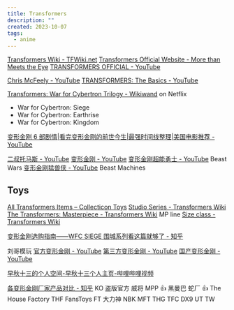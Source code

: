 ```yaml
---
title: Transformers
description: ""
created: 2023-10-07
tags:
  - anime
---
```


[Transformers Wiki - TFWiki.net](https://tfwiki.net/wiki/Main_Page)
[Transformers Official Website - More than Meets the Eye](https://transformers.hasbro.com/en-gb)
[TRANSFORMERS OFFICIAL - YouTube](https://www.youtube.com/@TransformersOfficial)

[Chris McFeely - YouTube](https://www.youtube.com/@ChrisMcFeely)
[TRANSFORMERS: The Basics - YouTube](https://www.youtube.com/playlist?list=PLSd4_MK_EtUZH6jxBQpEeV0__tgOFedtk)

[Transformers: War for Cybertron Trilogy - Wikiwand](https://www.wikiwand.com/en/Transformers:_War_for_Cybertron_Trilogy) on Netflix

- War for Cybertron: Siege
- War for Cybertron: Earthrise
- War for Cybertron: Kingdom

[变形金刚 6 部剧情|看完变形金刚的前世今生|最强时间线整理|美国电影推荐 - YouTube](https://www.youtube.com/watch?v=uUj0262_EEE)

[二叔托马斯 - YouTube](https://www.youtube.com/channel/UCPawzI1EqtpKSZXLmG2GlHA)
[变形金刚 - YouTube](https://www.youtube.com/playlist?list=PLgmTvH0O5wnz6ELLYibbYqUQE8JxO71uv)
[变形金刚超能勇士 - YouTube](https://www.youtube.com/playlist?list=PLgmTvH0O5wnyW3yGKXl1ngSm2MMHsaCYV) Beast Wars
[变形金刚猛兽侠 - YouTube](https://www.youtube.com/playlist?list=PLgmTvH0O5wnxamQG4Ld3j1RtXv9nyyTDN) Beast Machines

## Toys

[All Transformers Items – Collecticon Toys](https://collecticontoys.com/collections/all-transformers)
[Studio Series - Transformers Wiki](https://tfwiki.net/wiki/Studio_Series)
[The Transformers: Masterpiece - Transformers Wiki](https://tfwiki.net/wiki/The_Transformers:_Masterpiece) MP line
[Size class - Transformers Wiki](https://tfwiki.net/wiki/Size_class)

[变形金刚选购指南——WFC SIEGE 围城系列看这篇就够了 - 知乎](https://zhuanlan.zhihu.com/p/165188978)

刘哥模玩
[官方变形金刚 - YouTube](https://www.youtube.com/playlist?list=PLSWTwk7f3a8u55lOgUe_OO6PwOZUj_iC0)
[第三方变形金刚 - YouTube](https://www.youtube.com/playlist?list=PLSWTwk7f3a8vHeUz7Yu5mz597wkzE-vXh)
[国产变形金刚 - YouTube](https://www.youtube.com/playlist?list=PLSWTwk7f3a8uA8McceQfB7jDzmwNn4ixe)

[早秋十三的个人空间-早秋十三个人主页-哔哩哔哩视频](https://space.bilibili.com/274215556)

[各变形金刚厂家产品对比 - 知乎](https://zhuanlan.zhihu.com/p/124341662)
KO 盗版官方
威将 MPP 👍
黑曼巴 蛇厂 👍
The House Factory THF
FansToys FT
大力神 NBK
MFT THG TFC DX9 UT TW
